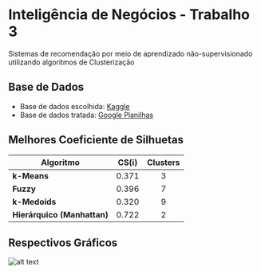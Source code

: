 # Inteligência de Negócios - Trabalho 3
Sistemas de recomendação por meio de aprendizado não-supervisionado utilizando algoritmos de Clusterização

## Base de Dados
- Base de dados escolhida: [Kaggle](https://www.kaggle.com/datasets/niharika41298/nutrition-details-for-most-common-foods/code)
- Base de dados tratada: [Google Planilhas](https://docs.google.com/spreadsheets/d/1-nJOtXDaHU-WekuMImalBGv_LQBZ3n-whrviVCkw6F4/edit?usp=sharing)

## Melhores Coeficiente de Silhuetas
| Algoritmo | CS(i) | Clusters |
| --- | :---: | :---: |
| **k-Means** | 0.371 | 3 |
| **Fuzzy** | 0.396 | 7 |
| **k-Medoids** | 0.320 | 9 |
| **Hierárquico (Manhattan)** | 0.722 | 2 |

## Respectivos Gráficos

![alt text](https://github.com/JoaoAugusto2020/IN-Trab3/blob/main/imgs/k-Means%20(3%20Clusters)png "k-Means")
